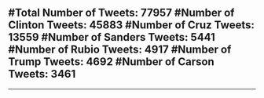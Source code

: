 #Total Number of Tweets: 77957 
#Number of Clinton Tweets: 45883
#Number of Cruz Tweets: 13559
#Number of Sanders Tweets: 5441
#Number of Rubio Tweets: 4917
#Number of Trump Tweets: 4692
#Number of Carson Tweets: 3461
---
---
